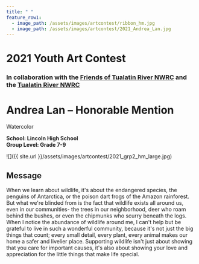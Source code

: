 ```yaml
---
title: " "
feature_row1:
  - image_path: /assets/images/artcontest/ribbon_hm.jpg
  - image_path: /assets/images/artcontest/2021_Andrea_Lan.jpg
---
```


# 2021 Youth Art Contest

### In collaboration with the [Friends of Tualatin River NWRC](https://fotr.wildapricot.org/) and the [Tualatin River NWRC](https://www.fws.gov/refuge/Tualatin_River/)

# Andrea Lan – Honorable Mention  
Watercolor  

**School: Lincoln High School**  
**Group Level: Grade 7-9**  

![]({{ site.url }}/assets/images/artcontest/2021_grp2_hm_large.jpg)

## Message

When we learn about wildlife, it's about the endangered species, the penguins of Antarctica, or the poison dart frogs of the Amazon rainforest. But what we're blinded from is the fact that wildlife exists all around us, even in our communities- the trees in our neighborhood, deer who roam behind the bushes, or even the chipmunks who scurry beneath the logs. When I notice the abundance of wildlife around me, I can't help but be grateful to live in such a wonderful community, because it's not just the big things that count; every small detail, every plant, every animal makes our home a safer and livelier place. Supporting wildlife isn't just about showing that you care for important causes, it's also about showing your love and appreciation for the little things that make life special.
